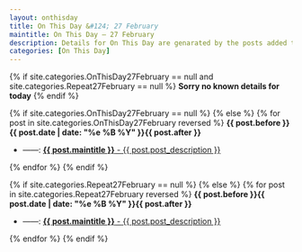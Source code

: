 ```yaml
---
layout: onthisday
title: On This Day &#124; 27 February
maintitle: On This Day — 27 February
description: Details for On This Day are genarated by the posts added to the website so the content is subject to changes/updates over time.
categories: [On This Day]
---
```


{% if site.categories.OnThisDay27February == null and site.categories.Repeat27February == null %}
<strong>Sorry no known details for today</strong>
{% endif %}

{% if site.categories.OnThisDay27February == null %}
{% else %}
{% for post in site.categories.OnThisDay27February reversed %}
<strong>{{ post.before }}{{ post.date | date: "%e %B %Y" }}{{ post.after }}</strong>
<ul>
<li> ——: <a class="{{ post.class }}" href="{{ post.url }}"><strong>{{ post.maintitle }}</strong> - {{ post.post_description }}</a></li>
</ul>
{% endfor %}
{% endif %}

{% if site.categories.Repeat27February == null %}
{% else %}
{% for post in site.categories.Repeat27February reversed %}
<strong>{{ post.before }}{{ post.date | date: "%e %B %Y" }}{{ post.after }}</strong>
<ul>
<li> ——: <a class="{{ post.class }}" href="{{ post.url }}"><strong>{{ post.maintitle }}</strong> - {{ post.post_description }}</a></li>
</ul>
{% endfor %}
{% endif %}
